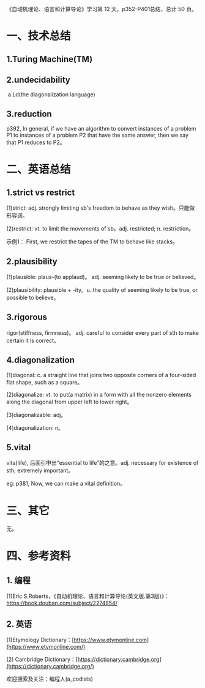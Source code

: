 《自动机理论、语言和计算导论》学习第  12 天，p352-P401总结，总计 50 页。

# 一、技术总结

## 1.Turing Machine(TM)

## 2.undecidability

​       a.Ld(the diagonalization language)

## 3.reduction

p392, In general, if we have an algorithm to convert instances of a problem P1 to instances of a problem P2 that have the same answer, then we say that P1 reduces to P2。

# 二、英语总结

## 1.strict vs restrict

(1)strict: adj. strongly limiting sb's freedom to behave as they wish。只能做形容词。

(2)restrict: vt. to limit the movements of sb。adj. restricted; n. restriction。

示例1： First, we restrict the tapes of the TM to behave like stacks。

## 2.plausibility

(1)plausible: plaus-(to applaud)。 adj. seeming likely to be true or believed。

(2)plausibility: plausible + -ity。u. the quality of seeming likely to be true, or possible to believe。

## 3.rigorous

rigor(stiffness, firmness)。 adj. careful to consider every part of sth to make certain it is correct。

## 4.diagonalization

(1)diagonal: c. a straight line that joins two opposite corners of a four-sided flat shape, such as a square。

(2)diagonalize: vt. to put(a matrix) in a form with all the nonzero elements along the diagonal from upper left to lower right。

(3)diagonalizable: adj。

(4)diagonalization: n。

## 5.vital

vita(life), 后面引申出“essential to life”的之意。adj. necessary for existence of sth; extremely important。

eg: p381, Now, we can make a vital definition。

# 三、其它

无。

# 四、参考资料

## 1. 编程

(1)Eric S.Roberts，《自动机理论、语言和计算导论(英文版.第3版)》：https://book.douban.com/subject/2274854/

## 2. 英语

(1)Etymology Dictionary：[https://www.etymonline.com](https://www.etymonline.com/)

(2) Cambridge  Dictionary：[https://dictionary.cambridge.org](https://dictionary.cambridge.org/)


欢迎搜索及关注：编程人(a_codists)